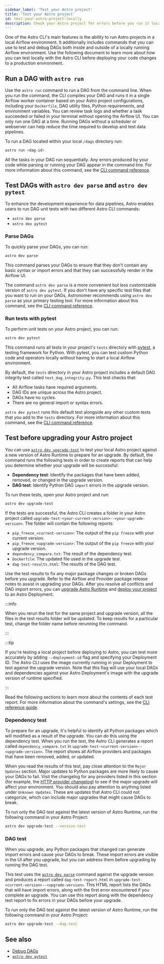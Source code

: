 ```yaml
---
sidebar_label: 'Test your Astro project'
title: 'Test your Astro project'
id: test-your-astro-project-locally
description: Check your Astro project for errors before you run it locally or deploy to Astro.
---
```


One of the Astro CLI's main features is the ability to run Astro projects in a local Airflow environment. It additionally includes commands that you can use to test and debug DAGs both inside and outside of a locally running Airflow environment. Use the following document to learn more about how you can test locally with the Astro CLI before deploying your code changes to a production environment.

## Run a DAG with `astro run`

Use the `astro run` command to run a DAG from the command line. When you run the command, the CLI compiles your DAG and runs it in a single Airflow worker container based on your Astro project configurations, including your `Dockerfile`, DAG utility files, Python requirements, and environment variables. You can review task logs and whether a task succeeded or failed in your terminal without opening the Airflow UI. You can only run one DAG at a time. Running DAGs without a scheduler or webserver can help reduce the time required to develop and test data pipelines.

To run a DAG located within your local `/dags` directory run:

```sh
astro run <dag-id>
```

All the tasks in your DAG run sequentially. Any errors produced by your code while parsing or running your DAG appear in the command line. For more information about this command, see the [CLI command reference](cli/astro-run.md).

## Test DAGs with `astro dev parse` and `astro dev pytest`

To enhance the development experience for data pipelines, Astro enables users to run DAG unit tests with two different Astro CLI commands:

- `astro dev parse`
- `astro dev pytest`

### Parse DAGs

To quickly parse your DAGs, you can run:

```sh
astro dev parse
```

This command parses your DAGs to ensure that they don't contain any basic syntax or import errors and that they can successfully render in the Airflow UI.

The command `astro dev parse` is a more convenient but less customizable version of `astro dev pytest`. If you don't have any specific test files that you want to run on your DAGs, Astronomer recommends using `astro dev parse` as your primary testing tool. For more information about this command, see the [CLI command reference](cli/astro-dev-parse.md).

### Run tests with pytest

To perform unit tests on your Astro project, you can run:

```sh
astro dev pytest
```

This command runs all tests in your project's `tests` directory with [pytest](https://docs.pytest.org/en/7.0.x/index.html#), a testing framework for Python. With pytest, you can test custom Python code and operators locally without having to start a local Airflow environment.

By default, the `tests` directory in your Astro project includes a default DAG integrity test called `test_dag_integrity.py`. This test checks that:

- All Airflow tasks have required arguments.
- DAG IDs are unique across the Astro project.
- DAGs have no cycles.
- There are no general import or syntax errors.

`astro dev pytest` runs this default test alongside any other custom tests that you add to the `tests` directory. For more information about this command, see the [CLI command reference](cli/astro-dev-pytest.md).



## Test before upgrading your Astro project

You can use [`astro dev upgrade-test`](astro-dev-upgrade-test.md) to test your local Astro project against a new version of Astro Runtime to prepare for an upgrade. By default, the command runs the following tests in order to create reports that can help you determine whether your upgrade will be successful:

- **Dependency test**: Identify the packages that have been added, removed, or changed in the upgrade version.
- **DAG test**: Identify Python DAG `import` errors in the upgrade version.

To run these tests, open your Astro project and run:

```sh
astro dev upgrade-test
```

If the tests are successful, the Astro CLI creates a folder in your Astro project called `upgrade-test-<your-current-version>--<your-upgrade-version>`. The folder will contain the following reports:

- `pip_freeze_<current-version>`: The output of the `pip freeze` with your current version.
- `pip_freeze_<upgrade-version>`: The output of the `pip freeze` with your upgrade version.
- `dependency_compare.txt`: The result of the dependency test.
- `Dockerfile`: The updated file used in the upgrade test.
- `dag-test-results.html`: The results of the DAG test.

Use the test results to fix any major package changes or broken DAGs before you upgrade. Refer to the Airflow and Provider package release notes to assist in upgrading your DAGs. After you resolve all conflicts and DAG import errors, you can [upgrade Astro Runtime](upgrade-runtime.md) and [deploy your project](https://docs.astronomer.io/astro/deploy-dags) to an Astro Deployment.

:::info

When you rerun the test for the same project and upgrade version, all the files in the test results folder will be updated. To keep results for a particular test, change the folder name before rerunning the command.

:::

:::tip

If you're testing a local project before deploying to Astro, you can test more accurately by adding  `--deployment-id` flag and specifying your Deployment ID. The Astro CLI uses the image currently running in your Deployment to test against the upgrade version. Note that this flag will use your local DAGs and dependencies against your Astro Deployment's image with the upgrade version of runtime specified. 

:::

Read the following sections to learn more about the contents of each test report. For more information about the command's settings, see the [CLI reference guide](cli/astro-dev-upgrade-test.md).

### Dependency test

To prepare for an upgrade, it's helpful to identify all Python packages which will modified as a result of the upgrade. You can do this using the dependency test. When you run the test, the Astro CLI generates a report called `dependency_compare.txt` in `upgrade-test-<current-version>--<upgrade-version>`. The report shows all Airflow providers and packages that have been removed, added, or updated. 

When you read the results of this test, pay close attention to the `Major Updates` section. Major updates to Python packages are more likely to cause your DAGs to fail. Visit the changelog for any providers listed in this section (for example, the [HTTP provider changelog](https://airflow.apache.org/docs/apache-airflow-providers-http/stable/changelog.html)) to see if the major upgrade will affect your environment. You should also pay attention to anything listed under `Unknown Updates`. These are updates that Astro CLI could not categorize, which can include major upgrades that might cause DAGs to break.

To run only the DAG test against the latest version of Astro Runtime, run the following command in your Astro Project: 

```bash
astro dev upgrade-test --version-test
```

### DAG test

When you upgrade, any Python packages that changed can generate import errors and cause your DAGs to break. These import errors are visible in the UI after you upgrade, but you can address them before upgrading by running the DAG test.

This test uses the [`astro dev parse`](./astro-dev-parse.md) command against the upgrade version and produces a report called `dag-test-report.html` in `upgrade-test-<current-version>--<upgrade-version>`. This HTML report lists the DAGs that will have import errors, along with the first error encountered if you complete an upgrade. You can use this report along with the dependency test report to fix errors in your DAGs before your upgrade.

To run only the DAG test against the latest version of Astro Runtime, run the following command in your Astro Project: 

```bash
astro dev upgrade-test --dag-test
```

## See also

- [Debug DAGs](https://docs.astronomer.io/learn/debugging-dags.md)
- [`astro dev pytest`](./astro-dev-pytest.md)
